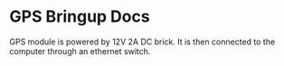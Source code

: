 # GPS Bringup Docs
GPS module is powered by 12V 2A DC brick. It is then connected to the computer through an ethernet switch.